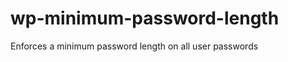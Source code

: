 wp-minimum-password-length
==========================

Enforces a minimum password length on all user passwords